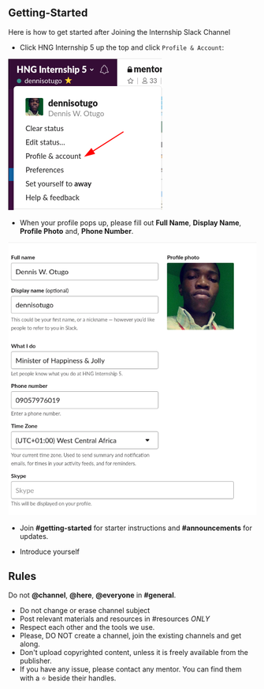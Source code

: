 ## Getting-Started

Here is how to get started after Joining the Internship Slack Channel

- Click HNG Internship 5 up the top and click `Profile & Account`:

![Modify your profile](images/rules_nametag_config.png)

- When your profile pops up, please fill out **Full Name**, **Display Name**, **Profile Photo** and, **Phone Number**.

![A nice nametag](images/rules_nametag_filled.png)

- Join **#getting-started** for starter instructions and **#announcements** for updates.

- Introduce yourself

## Rules

Do not **@channel**, **@here**, **@everyone** in **#general**.
- Do not change or erase channel subject
- Post relevant materials and resources in #resources *ONLY*
- Respect each other and the tools we use.
- Please, DO NOT create a channel, join the existing channels and get along.
- Don't upload copyrighted content, unless it is freely available from the publisher.
- If you have any issue, please contact any mentor. You can find them with a :star: beside their handles.
